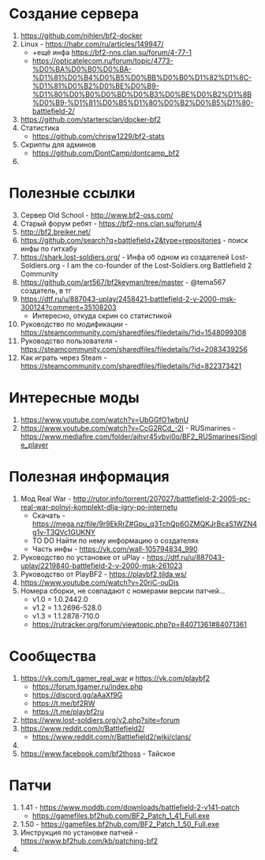 # Создание сервера
1. https://github.com/nihlen/bf2-docker
2. Linux - https://habr.com/ru/articles/149947/
    - +ещё инфа https://bf2-nns.clan.su/forum/4-77-1
    - https://opticatelecom.ru/forum/topic/4773-%D0%BA%D0%B0%D0%BA-%D1%81%D0%B4%D0%B5%D0%BB%D0%B0%D1%82%D1%8C-%D1%81%D0%B2%D0%BE%D0%B9-%D1%80%D0%B0%D0%BD%D0%B3%D0%BE%D0%B2%D1%8B%D0%B9-%D1%81%D0%B5%D1%80%D0%B2%D0%B5%D1%80-battlefield-2/
3. https://github.com/startersclan/docker-bf2
4. Статистика
    - https://github.com/chrisw1229/bf2-stats
5. Скрипты для админов
    - https://github.com/DontCamp/dontcamp_bf2
6.

# Полезные ссылки
3. Сервер Old School - http://www.bf2-oss.com/
5. Старый форум ребят - https://bf2-nns.clan.su/forum/4
6. http://bf2.breiker.net/
7. https://github.com/search?q=battlefield+2&type=repositories - поиск инфы по гитхабу
8. https://shark.lost-soldiers.org/ - Инфа об одном из создателей Lost-Soldiers.org - I am the co-founder of the Lost-Soldiers.org Battlefield 2 Community
9. https://github.com/art567/bf2keyman/tree/master - @tema567 создатель, в тг
10. https://dtf.ru/u/887043-uplay/2458421-battlefield-2-v-2000-msk-300124?comment=35108203
    - Интересно, откуда скрин со статистикой
12. Руководство по модификации - https://steamcommunity.com/sharedfiles/filedetails/?id=1548099308
13. Руководство пользователя - https://steamcommunity.com/sharedfiles/filedetails/?id=2083439256
14. Как играть через Steam - https://steamcommunity.com/sharedfiles/filedetails/?id=822373421

# Интересные моды
1. https://www.youtube.com/watch?v=UbGGfO1wbnU
2. https://www.youtube.com/watch?v=CcG2RCd_-2I - RUSmarines - https://www.mediafire.com/folder/ajhvr45vbvj0o/BF2_RUSmarines(Single_player


# Полезная информация
1. Мод Real War - http://rutor.info/torrent/207027/battlefield-2-2005-pc-real-war-polnyj-komplekt-dlja-igry-po-internetu
    - Скачать - https://mega.nz/file/9r9EkRrZ#Gpu_q3TchQp6OZMQKJrBcaS1WZN4g1y-T3QVc1GUKNY
    - TO DO Найти по нему информацию о создателях
    - Часть инфы - https://vk.com/wall-105794834_990
2. Руководство по установке от uPlay - https://dtf.ru/u/887043-uplay/2219840-battlefield-2-v-2000-msk-261023
3. Руководство от PlayBF2 - https://playbf2.tilda.ws/
4. https://www.youtube.com/watch?v=20riC-ouDis
5. Номера сборки, не совпадают с номерами версии патчей...
    - v1.0 = 1.0.2442.0
    - v1.2 = 1.1.2696-528.0
    - v1.3 = 1.1.2878-710.0
    - https://rutracker.org/forum/viewtopic.php?p=84071361#84071361


# Сообщества
1. https://vk.com/t_gamer_real_war и https://vk.com/playbf2
    - https://forum.tgamer.ru/index.php
    - https://discord.gg/aAaXf9G
    - https://t.me/bf2RW
    - https://t.me/playbf2ru
2. https://www.lost-soldiers.org/v2.php?site=forum
3. https://www.reddit.com/r/Battlefield2/
    - https://www.reddit.com/r/Battlefield2/wiki/clans/
5. 
6. https://www.facebook.com/bf2thoss - Тайское


# Патчи
1. 1.41 - https://www.moddb.com/downloads/battlefield-2-v141-patch
    - https://gamefiles.bf2hub.com/BF2_Patch_1_41_Full.exe
3. 1.50 - https://gamefiles.bf2hub.com/BF2_Patch_1_50_Full.exe
4. Инструкция по установке патчей - https://www.bf2hub.com/kb/patching-bf2
5. 
